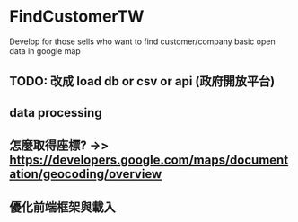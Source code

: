 # FindCustomerTW
Develop for those sells who want to find customer/company basic open data in google map


## TODO: 改成 load db or csv or api (政府開放平台)
## data processing
## 怎麼取得座標? ->> https://developers.google.com/maps/documentation/geocoding/overview
## 優化前端框架與載入
